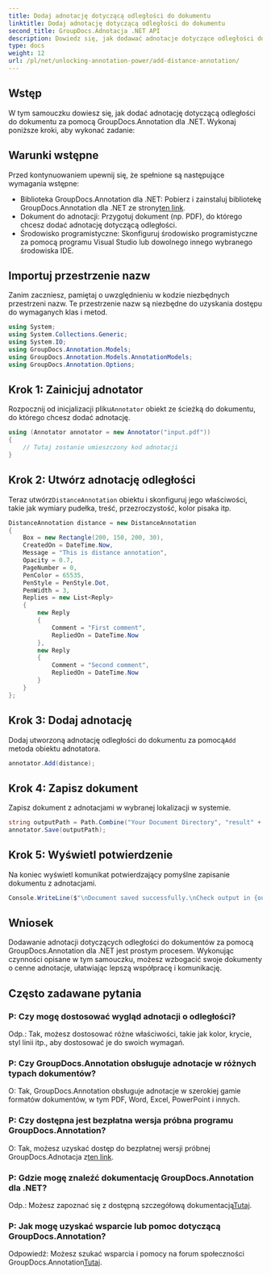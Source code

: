 ```yaml
---
title: Dodaj adnotację dotyczącą odległości do dokumentu
linktitle: Dodaj adnotację dotyczącą odległości do dokumentu
second_title: GroupDocs.Adnotacja .NET API
description: Dowiedz się, jak dodawać adnotacje dotyczące odległości do dokumentów za pomocą GroupDocs.Annotation dla .NET. Usprawnij współpracę i komunikację bez wysiłku.
type: docs
weight: 12
url: /pl/net/unlocking-annotation-power/add-distance-annotation/
---
```

## Wstęp
W tym samouczku dowiesz się, jak dodać adnotację dotyczącą odległości do dokumentu za pomocą GroupDocs.Annotation dla .NET. Wykonaj poniższe kroki, aby wykonać zadanie:
## Warunki wstępne

Przed kontynuowaniem upewnij się, że spełnione są następujące wymagania wstępne:

-  Biblioteka GroupDocs.Annotation dla .NET: Pobierz i zainstaluj bibliotekę GroupDocs.Annotation dla .NET ze strony[ten link](https://releases.groupdocs.com/annotation/net/).
- Dokument do adnotacji: Przygotuj dokument (np. PDF), do którego chcesz dodać adnotację dotyczącą odległości.
- Środowisko programistyczne: Skonfiguruj środowisko programistyczne za pomocą programu Visual Studio lub dowolnego innego wybranego środowiska IDE.

## Importuj przestrzenie nazw

Zanim zaczniesz, pamiętaj o uwzględnieniu w kodzie niezbędnych przestrzeni nazw. Te przestrzenie nazw są niezbędne do uzyskania dostępu do wymaganych klas i metod.

```csharp
using System;
using System.Collections.Generic;
using System.IO;
using GroupDocs.Annotation.Models;
using GroupDocs.Annotation.Models.AnnotationModels;
using GroupDocs.Annotation.Options;
```


## Krok 1: Zainicjuj adnotator

 Rozpocznij od inicjalizacji pliku`Annotator` obiekt ze ścieżką do dokumentu, do którego chcesz dodać adnotację.

```csharp
using (Annotator annotator = new Annotator("input.pdf"))
{
    // Tutaj zostanie umieszczony kod adnotacji
}
```

## Krok 2: Utwórz adnotację odległości

 Teraz utwórz`DistanceAnnotation` obiektu i skonfiguruj jego właściwości, takie jak wymiary pudełka, treść, przezroczystość, kolor pisaka itp.

```csharp
DistanceAnnotation distance = new DistanceAnnotation
{
    Box = new Rectangle(200, 150, 200, 30),
    CreatedOn = DateTime.Now,
    Message = "This is distance annotation",
    Opacity = 0.7,
    PageNumber = 0,
    PenColor = 65535,
    PenStyle = PenStyle.Dot,
    PenWidth = 3,
    Replies = new List<Reply>
    {
        new Reply
        {
            Comment = "First comment",
            RepliedOn = DateTime.Now
        },
        new Reply
        {
            Comment = "Second comment",
            RepliedOn = DateTime.Now
        }
    }
};
```

## Krok 3: Dodaj adnotację

 Dodaj utworzoną adnotację odległości do dokumentu za pomocą`Add` metoda obiektu adnotatora.

```csharp
annotator.Add(distance);
```

## Krok 4: Zapisz dokument

Zapisz dokument z adnotacjami w wybranej lokalizacji w systemie.

```csharp
string outputPath = Path.Combine("Your Document Directory", "result" + Path.GetExtension("input.pdf"));
annotator.Save(outputPath);
```

## Krok 5: Wyświetl potwierdzenie

Na koniec wyświetl komunikat potwierdzający pomyślne zapisanie dokumentu z adnotacjami.

```csharp
Console.WriteLine($"\nDocument saved successfully.\nCheck output in {outputPath}.");
```

## Wniosek

Dodawanie adnotacji dotyczących odległości do dokumentów za pomocą GroupDocs.Annotation dla .NET jest prostym procesem. Wykonując czynności opisane w tym samouczku, możesz wzbogacić swoje dokumenty o cenne adnotacje, ułatwiając lepszą współpracę i komunikację.

## Często zadawane pytania

### P: Czy mogę dostosować wygląd adnotacji o odległości?

Odp.: Tak, możesz dostosować różne właściwości, takie jak kolor, krycie, styl linii itp., aby dostosować je do swoich wymagań.

### P: Czy GroupDocs.Annotation obsługuje adnotacje w różnych typach dokumentów?

O: Tak, GroupDocs.Annotation obsługuje adnotacje w szerokiej gamie formatów dokumentów, w tym PDF, Word, Excel, PowerPoint i innych.

### P: Czy dostępna jest bezpłatna wersja próbna programu GroupDocs.Annotation?

 O: Tak, możesz uzyskać dostęp do bezpłatnej wersji próbnej GroupDocs.Adnotacja z[ten link](https://releases.groupdocs.com/).

### P: Gdzie mogę znaleźć dokumentację GroupDocs.Annotation dla .NET?

 Odp.: Możesz zapoznać się z dostępną szczegółową dokumentacją[Tutaj](https://reference.groupdocs.com/annotation/net/).

### P: Jak mogę uzyskać wsparcie lub pomoc dotyczącą GroupDocs.Annotation?

 Odpowiedź: Możesz szukać wsparcia i pomocy na forum społeczności GroupDocs.Annotation[Tutaj](https://forum.groupdocs.com/c/annotation/10).